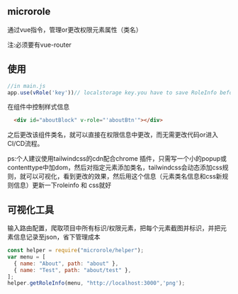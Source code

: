 ## microrole
通过vue指令，管理or更改权限元素属性（类名）

注:必须要有vue-router

## 使用
```js
//in main.js
app.use(vRole('key'))// localstorage key.you have to save RoleInfo before the step
```
在组件中控制样式信息
```html
  <div id="aboutBlock" v-role="'aboutBtn'"></div>
```
之后更改该组件类名，就可以直接在权限信息中更改，而无需更改代码or进入CI/CD流程。
<!-- 可以单独维护一份css，一份roleInfo，roleInfo中一元素添加类名，css中添加一条规则 -->

ps:个人建议使用tailwindcss的cdn配合chrome 插件，只需写一个小的popup或contenttype中加dom，然后对指定元素添加类名，tailwindcss会动态添加css规则，就可以可视化，看到更改的效果，然后用这个信息（元素类名信息和css新规则信息）更新一下roleinfo 和 css就好

## 可视化工具
输入路由配置，爬取项目中所有标识/权限元素，把每个元素截图并标识，并把元素信息记录至json，省下管理成本
```js
const helper = require("microrole/helper");
var menu = [
  { name: "About", path: "about" },
  { name: "Test", path: "about/test" },
];
helper.getRoleInfo(menu, "http://localhost:3000",'png');
```
